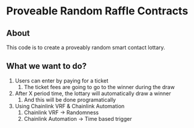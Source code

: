 # Proveable Random Raffle Contracts

## About

This code is to create a proveably random smart contact lottary.

## What we want to do?

1. Users can enter by paying for a ticket
    1. The ticket fees are going to go to the winner during the draw
2. After X period time, the lottary will automatically draw a winner
    1. And this will be done programatically
3. Using Chainlink VRF & Chainlink Automation
    1. Chainlink VRF -> Randomness
    2. Chainlink Automation -> Time based trigger